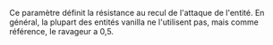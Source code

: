 Ce paramètre définit la résistance au recul de l'attaque de l'entité. En général, la plupart des entités vanilla ne l'utilisent pas, mais comme référence, le ravageur a 0,5.
